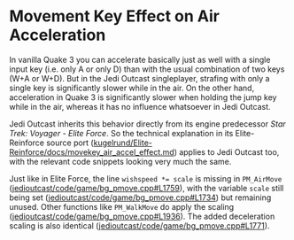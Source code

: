 # Movement Key Effect on Air Acceleration

In vanilla Quake 3 you can accelerate basically just as well with a single input key (i.e. only A or only D) than with the usual combination of two keys (W+A or W+D).
But in the Jedi Outcast singleplayer, strafing with only a single key is significantly slower while in the air.
On the other hand, acceleration in Quake 3 is significantly slower when holding the jump key while in the air, whereas it has no influence whatsoever in Jedi Outcast.

Jedi Outcast inherits this behavior directly from its engine predecessor *Star Trek: Voyager - Elite Force*.
So the technical explanation in its Elite-Reinforce source port ([kugelrund/Elite-Reinforce/docs/movekey_air_accel_effect.md](https://github.com/kugelrund/Elite-Reinforce/blob/master/docs/movement_physics/movekey_air_accel_effect.md)) applies to Jedi Outcast too, with the relevant code snippets looking very much the same.

Just like in Elite Force, the line `wishspeed *= scale` is missing in `PM_AirMove` ([jedioutcast/code/game/bg_pmove.cpp#L1759](https://github.com/kugelrund/Speed-Outcast/blob/1963e9b17e0b3b897bb44a0bc4901a8cad007ff4/code/game/bg_pmove.cpp#L1759)), with the variable `scale` still being set ([jedioutcast/code/game/bg_pmove.cpp#L1734](https://github.com/kugelrund/Speed-Outcast/blob/1963e9b17e0b3b897bb44a0bc4901a8cad007ff4/code/game/bg_pmove.cpp#L1734)) but remaining unused.
Other functions like `PM_WalkMove` do apply the scaling ([jedioutcast/code/game/bg_pmove.cpp#L1936](https://github.com/kugelrund/Speed-Outcast/blob/1963e9b17e0b3b897bb44a0bc4901a8cad007ff4/code/game/bg_pmove.cpp#L1936)).
The added deceleration scaling is also identical ([jedioutcast/code/game/bg_pmove.cpp#L1771](https://github.com/kugelrund/Speed-Outcast/blob/1963e9b17e0b3b897bb44a0bc4901a8cad007ff4/code/game/bg_pmove.cpp#L1771)).

